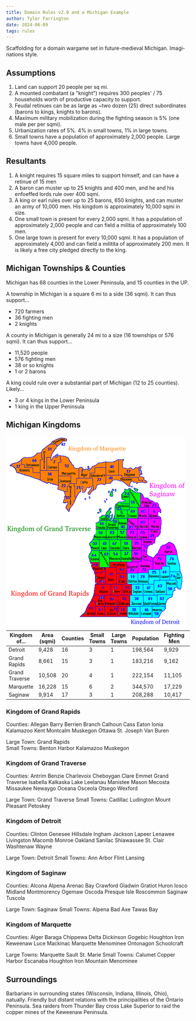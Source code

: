 ```yaml
---
title: Domain Rules v2.0 and a Michigan Example
author: Tyler Farrington
date: 2024-06-09
tags: rules
---
```


Scaffolding for a domain wargame set in future-medieval Michigan. Imagi-nations style.

## Assumptions

1. Land can support 20 people per sq mi.
2. A mounted combatant (a "knight") requires 300 peoples' / 75 households worth of productive capacity to support.
3. Feudal retinues can be as large as ~two dozen (25) direct subordinates (barons to kings, knights to barons).
4. Maximum military mobilization during the fighting season is 5% (one male per per sqmi).
5. Urbanization rates of 5%. 4% in small towns, 1% in large towns.
6. Small towns have a population of approximately 2,000 people. Large towns have 4,000 people.

## Resultants

1. A knight requires 15 square miles to support himself, and can have a retinue of 15 men
2. A baron can muster up to 25 knights and 400 men, and he and his enfoeffed lords rule over 400 sqmi.
3. A king or earl rules over up to 25 barons, 650 knights, and can muster an army of 10,000 men. His kingdom is approximately 10,000 sqmi in size.
4. One small town is present for every 2,000 sqmi. It has a population of approximately 2,000 people and can field a militia of approximately 100 men.
5. One large town is present for every 10,000 sqmi. It has a population of approximately 4,000 and can field a militita of approximately 200 men. It is likely a free city pledged directly to the king.

## Michigan Townships & Counties

Michigan has 68 counties in the Lower Peninsula, and 15 counties in the UP.

A township in Michigan is a square 6 mi to a side (36 sqmi). It can thus support...

* 720 farmers
* 36 fighting men
* 2 knights

A county in Michigan is generally 24 mi to a size (16 townships or 576 sqmi). It can thus support...

* 11,520 people
* 576 fighting men
* 38 or so knights
* 1 or 2 barons

A king could rule over a substantial part of Michigan (12 to 25 counties). Likely...

* 3 or 4 kings in the Lower Peninsula
* 1 king in the Upper Peninsula

## Michigan Kingdoms

![](../assets/img/MIcounties.png)

| Kingdom of...  | Area (sqmi) | Counties | Small Towns | Large Towns | Population | Fighting Men | Knights | Barons |
|----------------|-------------|----------|-------------|-------------|------------|--------------|---------|--------|
| Detroit        | 9,428       | 16       | 3           | 1           | 198,564    | 9,929        | 629     | 22     |
| Grand Rapids   | 8,661       | 15       | 3           | 1           | 183,216    | 9,162        | 576     | 19     |
| Grand Traverse | 10,508      | 20       | 4           | 1           | 222,154    | 11,105       | 700     | 22     |
| Marquette      | 16,228      | 15       | 6           | 2           | 344,570    | 17,229       | 1,082   | 41     |
| Saginaw        | 9,914       | 17       | 3           | 1           | 208,288    | 10,417       | 661     | 22     |

### Kingdom of Grand Rapids

Counties:
Allegan
Barry
Berrien
Branch
Calhoun
Cass
Eaton
Ionia
Kalamazoo
Kent
Montcalm
Muskegon
Ottawa
St. Joseph
Van Buren

Large Town:	Grand Rapids  
Small Towns:	Benton Harbor
Kalamazoo
Muskegon

### Kingdom of Grand Traverse

Counties:
Antrim
Benzie
Charlevoix
Cheboygan
Clare
Emmet
Grand Traverse
Isabella
Kalkaska
Lake
Leelanau
Manistee
Mason
Mecosta
Missaukee
Newaygo
Oceana
Osceola
Otsego
Wexford

Large Town:	Grand Traverse
Small Towns:	Cadillac
Ludington
Mount Pleasant
Petoskey

### Kingdom of Detroit

Counties: 
Clinton
Genesee
Hillsdale
Ingham
Jackson
Lapeer
Lenawee
Livingston
Macomb
Monroe
Oakland
Sanilac
Shiawassee
St. Clair
Washtenaw
Wayne

Large Town:	Detroit
Small Towns:	Ann Arbor
Flint
Lansing

### Kingdom of Saginaw

Counties:
Alcona
Alpena
Arenac
Bay
Crawford
Gladwin
Gratiot
Huron
Iosco
Midland
Montmorency
Ogemaw
Oscoda
Presque Isle
Roscommon
Saginaw
Tuscola

Large Town:	Saginaw
Small Towns:	Alpena
Bad Axe
Tawas Bay

### Kingdom of Marquette

Counties:
Alger
Baraga
Chippewa
Delta
Dickinson
Gogebic
Houghton
Iron
Keweenaw
Luce
Mackinac
Marquette
Menominee
Ontonagon
Schoolcraft

Large Towns:	Marquette
Sault St. Marie
Small Towns:	Calumet
Copper Harbor
Escanaba
Houghton
Iron Mountain
Menominee

## Surroundings

Barbarians in surrounding states (Wisconsin, Indiana, Illinois, Ohio), natually. Friendly but distant relations with the principalities of the Ontario Peninsula. Sea raiders from Thunder Bay cross Lake Superior to raid the copper mines of the Keweenaw Peninsula.

